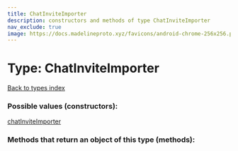 ```yaml
---
title: ChatInviteImporter
description: constructors and methods of type ChatInviteImporter
nav_exclude: true
image: https://docs.madelineproto.xyz/favicons/android-chrome-256x256.png
---
```

# Type: ChatInviteImporter
[Back to types index](index.html)



### Possible values (constructors):

[chatInviteImporter](/API_docs/constructors/chatInviteImporter.html)  



### Methods that return an object of this type (methods):



